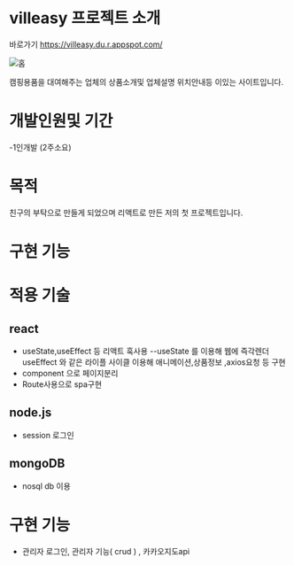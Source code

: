 # villeasy 프로젝트 소개
바로가기 https://villeasy.du.r.appspot.com/

![홈](https://user-images.githubusercontent.com/97826223/178409694-96eb1a90-3c25-4198-8741-031a92640487.png)

캠핑용품을 대여해주는 업체의 상품소개및 업체설명 위치안내등 이있는 사이트입니다.

# 개발인원및 기간
-1인개발 (2주소요)
# 목적
친구의 부탁으로 만들게 되었으며 리액트로 만든 저의 첫 프로젝트입니다.
# 구현 기능

# 적용 기술
## react
- useState,useEffect 등 리액트 훅사용
--useState 를 이용해 웹에 즉각렌더
  useEffect 와 같은 라이플 사이클 이용해 애니메이션,상품정보 ,axios요청 등 구현
- component 으로 페이지분리
- Route사용으로 spa구현

## node.js
- session 로그인
## mongoDB
- nosql db 이용
# 구현 기능
- 관리자 로그인, 관리자 기능( crud ) , 카카오지도api
